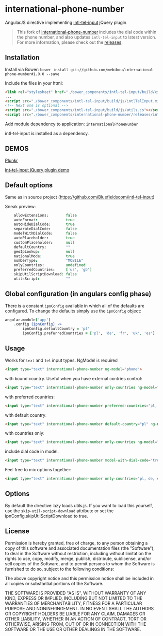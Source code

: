 international-phone-number
==========================

AngularJS directive implementing [intl-tel-input](https://github.com/Bluefieldscom/intl-tel-input) jQuery plugin.

> This fork of [international-phone-number](https://github.com/mareczek/international-phone-number) includes the dial code within the phone number, and also updates `intl-tel-input` to latest version. For more information, please check out the [releases](https://github.com/mebibou/international-phone-number/releases).

Installation
--
Install via Bower:
`bower install git://github.com/mebibou/international-phone-number#1.0.0 --save`

Include the files in your html:
```html
<link rel="stylesheet" href="./bower_components/intl-tel-input/build/css/intlTelInput.css">
...
<script src="./bower_components/intl-tel-input/build/js/intlTelInput.min.js"></script>
<!-- Next one is optional -->
<script src="./bower_components/intl-tel-input/build/js/utils.js"></script>
<script src="./bower_components/international-phone-number/releases/international-phone-number.min.js"></script>
```

Add module dependency to application:
`internationalPhoneNumber`

intl-tel-input is installed as a dependency.

DEMOS
--
[Plunkr](http://plnkr.co/edit/DYyfGj?p=preview)

[int-tel-input jQuery plugin demo](http://jackocnr.com/intl-tel-input.html)


Default options
--
Same as in source project (https://github.com/Bluefieldscom/intl-tel-input)

Sneak preview:
```coffeescript
    allowExtensions:        false
    autoFormat:             true
    autoHideDialCode:       true
    separateDialCode:       false
    modelWithDialCode:      false
    autoPlaceholder:        true
    customPlaceholder:      null
    defaultCountry:         ""
    geoIpLookup:            null
    nationalMode:           true
    numberType:             "MOBILE"
    onlyCountries:          undefined
    preferredCountries:     ['us', 'gb']
    skipUtilScriptDownload: false
    utilsScript:            ""
```

Global configuration (in angulars config phase)
---
There is a constant `ipnConfig` available in which all of the defaults are configured.
To change the defaults simply use the `ipnConfig` object:
```coffeescript
angular.module('app')
    .config (ipnConfig) ->
        ipnConfig.defaultCountry = 'pl'
        ipnConfig.preferredCountries = ['pl', 'de', 'fr', 'uk', 'es']

```

Usage
---
Works for `text` and `tel` input types.
NgModel is required

```html
<input type="text" international-phone-number ng-model="phone">
```

with bound country. Useful when you have external contries control:
```html
<input type="text" international-phone-number only-countries ng-model="phone" country="country">
```

with preferred countries:
```html
<input type="text" international-phone-number preferred-countries="pl, de" ng-model="phone">
```

with default country:
```html
<input type="text" international-phone-number default-country="pl" ng-model="phone">
```

with countries only:
```html
<input type="text" international-phone-number only-countries ng-model="phone">
```

include dial code in model:
```html
<input type="text" international-phone-number model-with-dial-code="true" show-dial-code="true" separate-dial-code="true" ng-model="phone">
```

Feel free to mix options together:
```html
<input type="text" international-phone-number only-countries="pl, de, en, es" default-country="pl" preferred-countries="pl, de" ng-model="phone">
```

Options
---
By default the directive lazy loads utils.js. If you want to load this yourself, use the `skip-util-script-download` attribute or set the ipnConfig.skipUtilScriptDownload to true.


License
---
Permission is hereby granted, free of charge, to any person obtaining a copy of this software and associated documentation files (the "Software"), to deal in the Software without restriction, including without limitation the rights to use, copy, modify, merge, publish, distribute, sublicense, and/or sell copies of the Software, and to permit persons to whom the Software is furnished to do so, subject to the following conditions:

The above copyright notice and this permission notice shall be included in all copies or substantial portions of the Software.

THE SOFTWARE IS PROVIDED "AS IS", WITHOUT WARRANTY OF ANY KIND, EXPRESS OR IMPLIED, INCLUDING BUT NOT LIMITED TO THE WARRANTIES OF MERCHANTABILITY, FITNESS FOR A PARTICULAR PURPOSE AND NONINFRINGEMENT. IN NO EVENT SHALL THE AUTHORS OR COPYRIGHT HOLDERS BE LIABLE FOR ANY CLAIM, DAMAGES OR OTHER LIABILITY, WHETHER IN AN ACTION OF CONTRACT, TORT OR OTHERWISE, ARISING FROM, OUT OF OR IN CONNECTION WITH THE SOFTWARE OR THE USE OR OTHER DEALINGS IN THE SOFTWARE.
